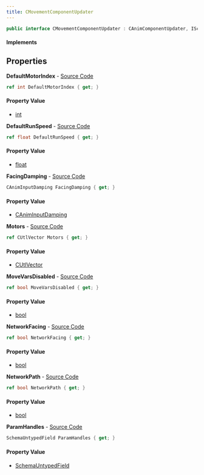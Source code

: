```yaml
---
title: CMovementComponentUpdater
---
```


```csharp
public interface CMovementComponentUpdater : CAnimComponentUpdater, ISchemaClass<CAnimComponentUpdater>, ISchemaClass<CMovementComponentUpdater>, ISchemaField, ISchemaClass, INativeHandle
```

#### Implements

## Properties

**DefaultMotorIndex** - [Source Code](https://github.com/swiftly-solution/swiftlys2/blob/main/managed/src/SwiftlyS2.Generated/Schemas/Interfaces/CMovementComponentUpdater.cs#L21)

```csharp
ref int DefaultMotorIndex { get; }
```

#### Property Value

- [int](https://learn.microsoft.com/dotnet/api/system.int32)

**DefaultRunSpeed** - [Source Code](https://github.com/swiftly-solution/swiftlys2/blob/main/managed/src/SwiftlyS2.Generated/Schemas/Interfaces/CMovementComponentUpdater.cs#L23)

```csharp
ref float DefaultRunSpeed { get; }
```

#### Property Value

- [float](https://learn.microsoft.com/dotnet/api/system.single)

**FacingDamping** - [Source Code](https://github.com/swiftly-solution/swiftlys2/blob/main/managed/src/SwiftlyS2.Generated/Schemas/Interfaces/CMovementComponentUpdater.cs#L19)

```csharp
CAnimInputDamping FacingDamping { get; }
```

#### Property Value

- [CAnimInputDamping](/docs/api/shared/schemadefinitions/caniminputdamping)

**Motors** - [Source Code](https://github.com/swiftly-solution/swiftlys2/blob/main/managed/src/SwiftlyS2.Generated/Schemas/Interfaces/CMovementComponentUpdater.cs#L17)

```csharp
ref CUtlVector Motors { get; }
```

#### Property Value

- [CUtlVector](/docs/api/shared/natives/cutlvector)

**MoveVarsDisabled** - [Source Code](https://github.com/swiftly-solution/swiftlys2/blob/main/managed/src/SwiftlyS2.Generated/Schemas/Interfaces/CMovementComponentUpdater.cs#L25)

```csharp
ref bool MoveVarsDisabled { get; }
```

#### Property Value

- [bool](https://learn.microsoft.com/dotnet/api/system.boolean)

**NetworkFacing** - [Source Code](https://github.com/swiftly-solution/swiftlys2/blob/main/managed/src/SwiftlyS2.Generated/Schemas/Interfaces/CMovementComponentUpdater.cs#L29)

```csharp
ref bool NetworkFacing { get; }
```

#### Property Value

- [bool](https://learn.microsoft.com/dotnet/api/system.boolean)

**NetworkPath** - [Source Code](https://github.com/swiftly-solution/swiftlys2/blob/main/managed/src/SwiftlyS2.Generated/Schemas/Interfaces/CMovementComponentUpdater.cs#L27)

```csharp
ref bool NetworkPath { get; }
```

#### Property Value

- [bool](https://learn.microsoft.com/dotnet/api/system.boolean)

**ParamHandles** - [Source Code](https://github.com/swiftly-solution/swiftlys2/blob/main/managed/src/SwiftlyS2.Generated/Schemas/Interfaces/CMovementComponentUpdater.cs#L32)

```csharp
SchemaUntypedField ParamHandles { get; }
```

#### Property Value

- [SchemaUntypedField](/docs/api/shared/schemas/schemauntypedfield)

